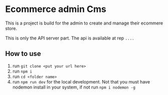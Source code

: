 # Ecommerce admin Cms

This is a project is build for the admin to create and manage their ecommere store.

This is only the API server part. The api is available at rep `....`

## How to use

1. run `git clone <put your url here>`
2. run `npm i`
3. run `cd <folder name>`
4. run `npm run dev` for the local development. Not that you must have nodemon install in your system, if not run `npm i nodemon -g`
